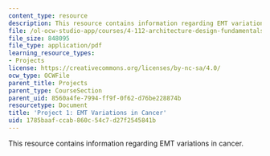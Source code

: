 ```yaml
---
content_type: resource
description: This resource contains information regarding EMT variations in cancer.
file: /ol-ocw-studio-app/courses/4-112-architecture-design-fundamentals-i-nano-machines-fall-2012/1785baafccab860c54c7d27f2545841b_MIT4_112F12_Doc_Ex1_EMT.pdf
file_size: 848095
file_type: application/pdf
learning_resource_types:
- Projects
license: https://creativecommons.org/licenses/by-nc-sa/4.0/
ocw_type: OCWFile
parent_title: Projects
parent_type: CourseSection
parent_uid: 8560a4fe-7994-ff9f-0f62-d76be228874b
resourcetype: Document
title: 'Project 1: EMT Variations in Cancer'
uid: 1785baaf-ccab-860c-54c7-d27f2545841b
---
```

This resource contains information regarding EMT variations in cancer.